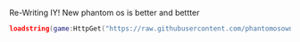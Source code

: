 Re-Writing IY! New phantom os is better and bettter


```lua
loadstring(game:HttpGet("https://raw.githubusercontent.com/phantomosowner/Phantom-OS/main/phantomosmain.lua"))()
```
